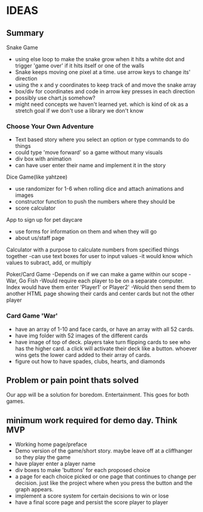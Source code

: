 # IDEAS

## Summary
Snake Game
- using else loop to make the snake grow when it hits a white dot and trigger 'game over' if it hits itself or one of the walls
- Snake keeps moving one pixel at a time. use arrow keys to change its' direction
- using the x and y coordinates to keep track of and move the snake array
- box/div for coordinates and code in arrow key presses in each direction
- possibly use chart.js somehow?
- might need concepts we haven't learned yet. which is kind of ok as a stretch goal if we don't use a library we don't know

### Choose Your Own Adventure
- Text based story where you select an option or type commands to do things
- could type 'move forward' so a game without many visuals
- div box with animation
- can have user enter their name and implement it in the story

Dice Game(like yahtzee)
- use randomizer for 1-6 when rolling dice and attach animations and images
- constructor function to push the numbers where they should be
- score calculator

App to sign up for pet daycare
- use forms for information on them and when they will go
- about us/staff page

Calculator with a purpose to calculate numbers from specified things together
-can use text boxes for user to input values
-it would know which values to subract, add, or multiply

Poker/Card Game
-Depends on if we can make a game within our scope
-War, Go Fish
-Would require each player to be on a separate computer. Index would have them enter 'Player1' or Player2'
  -Would then send them to another HTML page showing their cards and center cards but not the other player


### Card Game 'War'
- have an array of 1-10 and face cards, or have an array with all 52 cards.
- have img folder with 52 images of the different cards
- have image of top of deck. players take turn flipping cards to see who has the higher card. a click will activate their deck like a button. whoever wins gets the lower card added to their array of cards.
- figure out how to have spades, clubs, hearts, and diamonds




## Problem or pain point thats solved
  Our app will be a solution for boredom. Entertainment. This goes for both games.

## minimum work required for demo day. Think MVP

- Working home page/preface
- Demo version of the game/short story. maybe leave off at a cliffhanger so they play the game
- have player enter a player name
- div boxes to make 'buttons' for each proposed choice
- a page for each choice picked or one page that continues to change per decision. just like the project where when you press the button and the graph appears. 
- implement a score system for certain decisions to win or lose
- have a final score page and persist the score player to player


